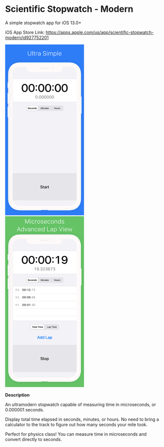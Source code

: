 # Scientific Stopwatch - Modern

A simple stopwatch app for iOS 13.0+

iOS App Store Link: https://apps.apple.com/us/app/scientific-stopwatch-modern/id927752201

<img src="/appStore/screenshots/6.5 inch/screenshot1.png" width="256" title="Screenshot"> <img src="/appStore/screenshots/6.5 inch/screenshot2.png" width="256" title="Screenshot">

**Description**

An ultramodern stopwatch capable of measuring time in microseconds, or 0.000001 seconds.

Display total time elapsed in seconds, minutes, or hours. No need to bring a calculator to the track to figure out how many seconds your mile took.

Perfect for physics class! You can measure time in microseconds and convert directly to seconds.
